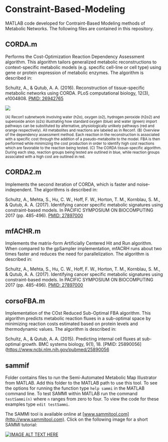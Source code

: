 # Constraint-Based-Modeling
MATLAB code developed for Contraint-Based Modeling methods of Metabolic Networks. The following files are contained in this repository.

## CORDA.m
Performs the Cost-Optimization Reaction Dependency Assessment algorithm. This algorithm tailors generalized metabolic reconstructions to context-specific metabolic models (e.g. specific cell-line or cell type) using gene or protein expression of metabolic enzymes. The algorithm is described in:

Schultz, A., & Qutub, A. A. (2016). Reconstruction of tissue-specific metabolic networks using CORDA. PLoS computational biology, 12(3), e1004808. [PMID: 26942765](https://www.ncbi.nlm.nih.gov/pubmed/26942765)

![](https://journals.plos.org/ploscompbiol/article/figure/image?size=large&id=10.1371/journal.pcbi.1004808.g001)

<sub>(A) Recon1 subnetwork involving water (h2o), oxygen (o2), hydrogen peroxide (h2o2) and superoxide anion (o2s) illustrating how standard oxygen (blue) and water (green) import pathways can be substituted by alternative, physiologically unlikely pathways (red and orange respectively). All metabolites and reactions are labeled as in Recon1. (B) Overview of the dependency assessment method. Each reaction in the reconstruction is associated with a specific cost through the addition of a pseudo-metabolite to the model. FBA is then performed while minimizing the cost production in order to identify high cost reactions which are favorable to the reaction being tested. (C) The CORDA tissue-specific algorithm. During each step, reaction groups being tested are outlined in blue, while reaction groups associated with a high cost are outlined in red.  </sub>

## CORDA2.m
Implements the second iteration of CORDA, which is faster and noise-independent. The algorithms is described in:

Schultz, A., Mehta, S., Hu, C. W., Hoff, F. W., Horton, T. M., Kornblau, S. M., & Qutub, A. A. (2017). Identifying cancer specific metabolic signatures using constraint-based models. In PACIFIC SYMPOSIUM ON BIOCOMPUTING 2017 (pp. 485-496). [PMID: 27897000](https://www.ncbi.nlm.nih.gov/pubmed/27897000)

## mfACHR.m
Implements the matrix-form Artificially Centered Hit and Run algorithm. When compared to the gpSampler implementation, mfACRH runs about two times faster and reduces the need for parallelization. The algorithm is described in:

Schultz, A., Mehta, S., Hu, C. W., Hoff, F. W., Horton, T. M., Kornblau, S. M., & Qutub, A. A. (2017). Identifying cancer specific metabolic signatures using constraint-based models. In PACIFIC SYMPOSIUM ON BIOCOMPUTING 2017 (pp. 485-496). [PMID: 27897000](https://www.ncbi.nlm.nih.gov/pubmed/27897000)

## corsoFBA.m
Implementation of the COst Reduced Sub-Optimal FBA algorithm. This algorithm predicts metabolic reaction fluxes in a sub-optimal space by minimizing reaction costs estimated based on protein levels and thermodynamic values. The algorithm is described in:

Schultz, A., & Qutub, A. A. (2015). Predicting internal cell fluxes at sub-optimal growth. BMC systems biology, 9(1), 18. [PMID: 25890056](https://www.ncbi.nlm.nih.gov/pubmed/25890056

## sammif
Folder contains files to run the Semi-Automated Metabolic Map Illustrator from MATLAB. Add this folder to the MATLAB path to use this tool. To see the options for running the function type ```help sammi``` in the MATLAB command line. To test SAMMI within MATLAB run the command ```testSammi(n)``` where ```n``` ranges from zero to four. To view the code for these examples type ```edit testSammi```.

The SAMMI tool is available online at [www.sammitool.com](http://www.sammitool.com). Click on the following image for a short SAMMI tutorial:

[![IMAGE ALT TEXT HERE](https://i9.ytimg.com/vi/YJ-0J4DysY4/mqdefault.jpg?sqp=COCZ5ucF&rs=AOn4CLCZ93CoPpQGO1OkSEcQqUmWnzJPSA&time=1559858445432)](https://youtu.be/YJ-0J4DysY4)
